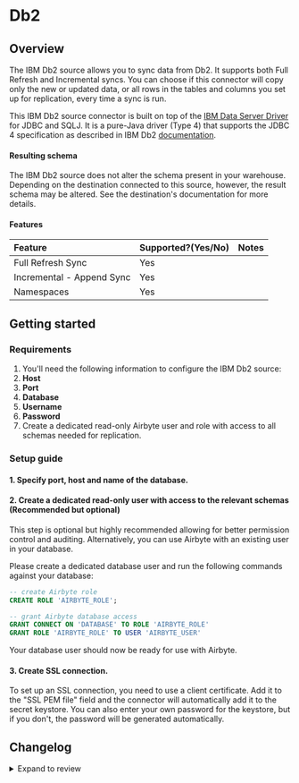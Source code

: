 # Db2

## Overview

The IBM Db2 source allows you to sync data from Db2. It supports both Full Refresh and Incremental syncs. You can choose if this connector will copy only the new or updated data, or all rows in the tables and columns you set up for replication, every time a sync is run.

This IBM Db2 source connector is built on top of the [IBM Data Server Driver](https://mvnrepository.com/artifact/com.ibm.db2/jcc/11.5.5.0) for JDBC and SQLJ. It is a pure-Java driver \(Type 4\) that supports the JDBC 4 specification as described in IBM Db2 [documentation](https://www.ibm.com/docs/en/db2/11.5?topic=apis-supported-drivers-jdbc-sqlj).

#### Resulting schema

The IBM Db2 source does not alter the schema present in your warehouse. Depending on the destination connected to this source, however, the result schema may be altered. See the destination's documentation for more details.

#### Features

| Feature                   | Supported?\(Yes/No\) | Notes |
| :------------------------ | :------------------- | :---- |
| Full Refresh Sync         | Yes                  |       |
| Incremental - Append Sync | Yes                  |       |
| Namespaces                | Yes                  |       |

## Getting started

### Requirements

1. You'll need the following information to configure the IBM Db2 source:
2. **Host**
3. **Port**
4. **Database**
5. **Username**
6. **Password**
7. Create a dedicated read-only Airbyte user and role with access to all schemas needed for replication.

### Setup guide

#### 1. Specify port, host and name of the database.

#### 2. Create a dedicated read-only user with access to the relevant schemas \(Recommended but optional\)

This step is optional but highly recommended allowing for better permission control and auditing. Alternatively, you can use Airbyte with an existing user in your database.

Please create a dedicated database user and run the following commands against your database:

```sql
-- create Airbyte role
CREATE ROLE 'AIRBYTE_ROLE';

-- grant Airbyte database access
GRANT CONNECT ON 'DATABASE' TO ROLE 'AIRBYTE_ROLE'
GRANT ROLE 'AIRBYTE_ROLE' TO USER 'AIRBYTE_USER'
```

Your database user should now be ready for use with Airbyte.

#### 3. Create SSL connection.

To set up an SSL connection, you need to use a client certificate. Add it to the "SSL PEM file" field and the connector will automatically add it to the secret keystore.
You can also enter your own password for the keystore, but if you don't, the password will be generated automatically.

## Changelog
<details>
  <summary>Expand to review</summary>

| Version | Date       | Pull Request                                                                                                  | Subject                                                                                                                                   |
| :------ | :--------- | :------------------------------------------------------------------------------------------------------------ | :---------------------------------------------------------------------------------------------------------------------------------------- | -------- |
| 0.2.2   | 2024-02-13 | [35233](https://github.com/airbytehq/airbyte/pull/35233)                                                      | Adopt CDK 0.20.4                                                                                                                          |
| 0.2.1   | 2024-01-24 | [34453](https://github.com/airbytehq/airbyte/pull/34453)                                                      | bump CDK version                                                                                                                          |
| 0.2.0   | 2023-12-18 | [33485](https://github.com/airbytehq/airbyte/pull/33485)                                                      | Remove LEGACY state                                                                                                                       |
| 0.1.20  | 2023-06-20 | [27212](https://github.com/airbytehq/airbyte/pull/27212)                                                      | Fix silent exception swallowing in StreamingJdbcDatabase                                                                                  |
| 0.1.19  | 2023-03-22 | [20760](https://github.com/airbytehq/airbyte/pull/20760)                                                      | Removed redundant date-time datatypes formatting                                                                                          |
| 0.1.18  | 2023-03-06 | [23455](https://github.com/airbytehq/airbyte/pull/23455)                                                      | For network isolation, source connector accepts a list of hosts it is allowed to connect to                                               |
| 0.1.17  | 2022-12-14 | [20436](https://github.com/airbytehq/airbyte/pull/20346)                                                      | Consolidate date/time values mapping for JDBC sources                                                                                     |
|         | 2022-10-13 | [15535](https://github.com/airbytehq/airbyte/pull/16238)                                                      | Update incremental query to avoid data missing when new data is inserted at the same time as a sync starts under non-CDC incremental mode |
| 0.1.16  | 2022-09-06 | [16354](https://github.com/airbytehq/airbyte/pull/16354)                                                      | Add custom JDBC params                                                                                                                    |
| 0.1.15  | 2022-09-01 | [16238](https://github.com/airbytehq/airbyte/pull/16238)                                                      | Emit state messages more frequently                                                                                                       |
| 0.1.14  | 2022-08-18 | [14356](https://github.com/airbytehq/airbyte/pull/14356)                                                      | DB Sources: only show a table can sync incrementally if at least one column can be used as a cursor field                                 |
| 0.1.13  | 2022-07-22 | [14714](https://github.com/airbytehq/airbyte/pull/14714)                                                      | Clarified error message when invalid cursor column selected                                                                               |
| 0.1.12  | 2022-07-14 | [14574](https://github.com/airbytehq/airbyte/pull/14574)                                                      | Removed additionalProperties:false from JDBC source connectors                                                                            |
| 0.1.11  | 2022-06-17 | [13864](https://github.com/airbytehq/airbyte/pull/13864)                                                      | Updated stacktrace format for any trace message errors                                                                                    |
| 0.1.10  | 2022-04-29 | [12480](https://github.com/airbytehq/airbyte/pull/12480)                                                      | Query tables with adaptive fetch size to optimize JDBC memory consumption                                                                 |
| 0.1.9   | 2022-02-21 | [10242](https://github.com/airbytehq/airbyte/pull/10242)                                                      | Fixed cursor for old connectors that use non-microsecond format. Now connectors work with both formats                                    |
| 0.1.8   | 2022-02-18 | [10242](https://github.com/airbytehq/airbyte/pull/10242)                                                      | Updated timestamp transformation with microseconds                                                                                        |
| 0.1.7   | 2022-02-14 | [10256](https://github.com/airbytehq/airbyte/pull/10256)                                                      | Add `-XX:+ExitOnOutOfMemoryError` JVM option                                                                                              | \*\*\*\* |
| 0.1.6   | 2022-02-08 | [10173](https://github.com/airbytehq/airbyte/pull/10173)                                                      | Improved discovering tables in case if user does not have permissions to any table                                                        |
| 0.1.5   | 2022-02-01 | [9875](https://github.com/airbytehq/airbyte/pull/9875)                                                        | Discover only permitted for user tables                                                                                                   |
| 0.1.4   | 2021-12-30 | [9187](https://github.com/airbytehq/airbyte/pull/9187) [8749](https://github.com/airbytehq/airbyte/pull/8749) | Add support of JdbcType.ARRAY to JdbcSourceOperations.                                                                                    |
| 0.1.3   | 2021-11-05 | [7670](https://github.com/airbytehq/airbyte/pull/7670)                                                        | Updated unique DB2 types transformation                                                                                                   |
| 0.1.2   | 2021-10-25 | [7355](https://github.com/airbytehq/airbyte/pull/7355)                                                        | Added ssl support                                                                                                                         |
| 0.1.1   | 2021-08-13 | [4699](https://github.com/airbytehq/airbyte/pull/4699)                                                        | Added json config validator                                                                                                               |
| 0.1.0   | 2021-06-22 | [4197](https://github.com/airbytehq/airbyte/pull/4197)                                                        | New Source: IBM DB2                                                                                                                       |

</details>